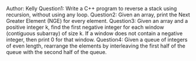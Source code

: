 Author: Kelly
Question1: Write a C++ program to reverse a stack using recursion, without using any loop.
Question2: Given an array, print the Next Greater Element (NGE) for every element.
Question3: Given an array and a positive integer k, find the first negative integer for each window (contiguous subarray) of size k. If a window does not contain a negative integer, then print 0 for that window.
Question4: Given a queue of integers of even length, rearrange the elements by interleaving the first half of the queue with the second half of the queue.

